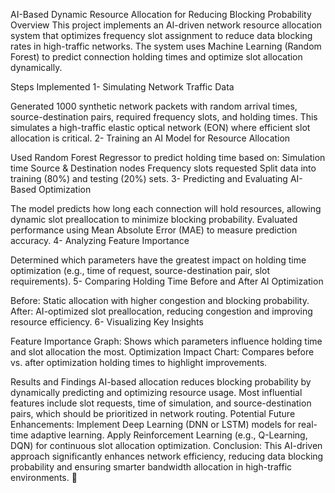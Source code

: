  AI-Based Dynamic Resource Allocation for Reducing Blocking Probability
 Overview
This project implements an AI-driven network resource allocation system that optimizes frequency slot assignment to reduce data blocking rates in high-traffic networks. The system uses Machine Learning (Random Forest) to predict connection holding times and optimize slot allocation dynamically.

 Steps Implemented
1- Simulating Network Traffic Data

Generated 1000 synthetic network packets with random arrival times, source-destination pairs, required frequency slots, and holding times.
This simulates a high-traffic elastic optical network (EON) where efficient slot allocation is critical.
2- Training an AI Model for Resource Allocation

Used Random Forest Regressor to predict holding time based on:
Simulation time
Source & Destination nodes
Frequency slots requested
Split data into training (80%) and testing (20%) sets.
3- Predicting and Evaluating AI-Based Optimization

The model predicts how long each connection will hold resources, allowing dynamic slot preallocation to minimize blocking probability.
Evaluated performance using Mean Absolute Error (MAE) to measure prediction accuracy.
4- Analyzing Feature Importance

Determined which parameters have the greatest impact on holding time optimization (e.g., time of request, source-destination pair, slot requirements).
5- Comparing Holding Time Before and After AI Optimization

Before: Static allocation with higher congestion and blocking probability.
After: AI-optimized slot preallocation, reducing congestion and improving resource efficiency.
6- Visualizing Key Insights

Feature Importance Graph: Shows which parameters influence holding time and slot allocation the most.
Optimization Impact Chart: Compares before vs. after optimization holding times to highlight improvements.

 Results and Findings
AI-based allocation reduces blocking probability by dynamically predicting and optimizing resource usage.
Most influential features include slot requests, time of simulation, and source-destination pairs, which should be prioritized in network routing.
Potential Future Enhancements:
   Implement Deep Learning (DNN or LSTM) models for real-time adaptive learning.
 Apply Reinforcement Learning (e.g., Q-Learning, DQN) for continuous slot allocation optimization.
 Conclusion:
This AI-driven approach significantly enhances network efficiency, reducing data blocking probability and ensuring smarter bandwidth allocation in high-traffic environments. 🚀
